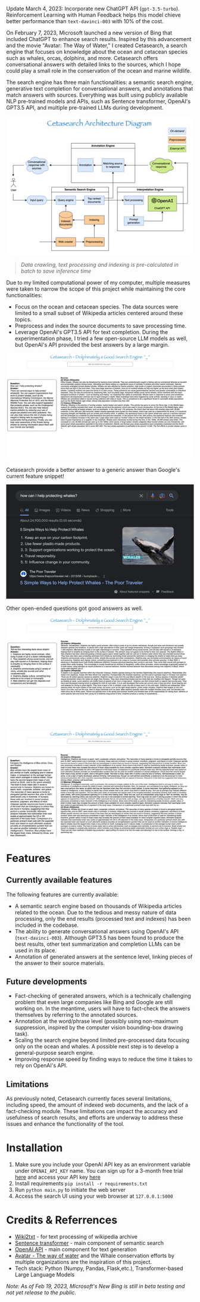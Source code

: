Update March 4, 2023: Incorporate new ChatGPT API (`gpt-3.5-turbo`). Reinforcement Learning with Human Feedback helps this model chieve better performance than `text-davinci-003` with 10% of the cost.

On February 7, 2023, Microsoft launched a new version of Bing that included ChatGPT to enhance search results. Inspired by this advancement and the movie "Avatar: The Way of Water," I created Cetasearch, a search engine that focuses on knowledge about the ocean and cetacean species such as whales, orcas, dolphins, and more. Cetasearch offers conversational answers with detailed links to the sources, which I hope could play a small role in the conservation of the ocean and marine wildlife.

The search engine has three main functionalities: a semantic search engine, generative text completion for conversational answers, and annotations that match answers with sources. Everything was built using publicly available NLP pre-trained models and APIs, such as Sentence transformer, OpenAI's GPT3.5 API, and multiple pre-trained LLMs during development.

![Cetasearch's Technical Architecture Diagram](./static/images/Cetasearch_TAD.png)

> *Data crawling, text processing and indexing is pre-calculated in batch to save inference time*

Due to my limited computational power of my computer, multiple measures were taken to narrow the scope of this project while maintaining the core functionalities:

- Focus on the ocean and cetacean species. The data sources were limited to a small subset of Wikipedia articles centered around these topics.
- Preprocess and index the source documents to save processing time.
- Leverage OpenAI's GPT3.5 API for text completion. During the experimentation phase, I tried a few open-source LLM models as well, but OpenAI's API provided the best answers by a large margin.

![Cetasearch's answer to a generic query](./static/images/how-help-protecting-whales.jpeg)

Cetasearch provide a better answer to a generic answer than Google's current feature snippet!

![Google snipet](./static/images/whale-protection-google-snipet.jpeg)

Other open-ended questions got good answers as well.

![Fact-based open-ended questions](./static/images/dolphin-interesting-facts.jpeg)

![Comparison](./static/images/itelligence-comparison.jpeg)

# Features

## Currently available features

The following features are currently available:

- A semantic search engine based on thousands of Wikipedia articles related to the ocean. Due to the tedious and messy nature of data processing, only the end results (processed text and indexes) has been included in the codebase.
- The ability to generate conversational answers using OpenAI's API (`text-davinci-003`). Although GPT3.5 has been found to produce the best results, other text summarization and completion LLMs can be used in its place.
- Annotation of generated answers at the sentence level, linking pieces of the answer to their source materials.

## Future developments

- Fact-checking of generated answers, which is a technically challenging problem that even large companies like Bing and Google are still working on. In the meantime, users will have to fact-check the answers themselves by referring to the annotated sources.
- Annotation at the word/phrase level (possibly using non-maximum suppression, inspired by the computer vision bounding-box drawing task).
- Scaling the search engine beyond limited pre-processed data focusing only on the ocean and whales. A possible next step is to develop a general-purpose search engine.
- Improving response speed by finding ways to reduce the time it takes to rely on OpenAI's API.

## Limitations

As previously noted, Cetasearch currently faces several limitations, including speed, the amount of indexed web documents, and the lack of a fact-checking module. These limitations can impact the accuracy and usefulness of search results, and efforts are underway to address these issues and enhance the functionality of the tool.

# Installation

1. Make sure you include your OpenAI API key as an environment variable under `OPENAI_API_KEY` name. You can sign up for a 3-month free trial [here](https://openai.com/api/pricing/) and access your API key [here](https://help.openai.com/en/articles/4936850-where-do-i-find-my-secret-api-key)
2. Install requirements `pip install -r requirements.txt`
3. Run `python main.py` to initiate the web server
4. Access the search UI using your web browser at `127.0.0.1:5000`

# Credits & Referrences

- [Wiki2txt](https://github.com/david-smejkal/wiki2txt) - for text processing of wikipedia archive
- [Sentence transformer](https://huggingface.co/sentence-transformers/multi-qa-distilbert-cos-v1) - main component of semantic search
- [OpenAI API](https://openai.com/api/) - main component for text generation
- [Avatar - The way of water](https://www.avatar.com/) and the Whale conservation efforts by multiple organizations are the inspiration of this project.
- Tech stack: Python (Numpy, Pandas, Flask,etc.), Transformer-based Large Language Models

*Note: As of Feb 19, 2023, Microsoft's New Bing is still in beta testing and not yet release to the public.*